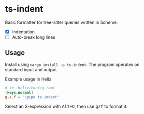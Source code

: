 # ts-indent

Basic formatter for tree-sitter queries written in Scheme.

- [x] Indentation
- [ ] Auto-break long lines

## Usage

Install using `cargo install -p ts-indent`. The program operates on standard input and output.

Example usage in Helix:

```toml
# in .helix/config.toml
[keys.normal]
g.z.f = ":pipe ts-indent"
```

Select an S-expression with <kbd>Alt+O</kbd>, then use <kbd>gzf</kbd> to format it.
